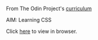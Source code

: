 From The Odin Project's [curriculum](http://www.theodinproject.com/courses/web-development-101/lessons/html-css)

AIM: Learning CSS

Click [here](https://6point022.github.io/google-homepage/) to view in browser.
